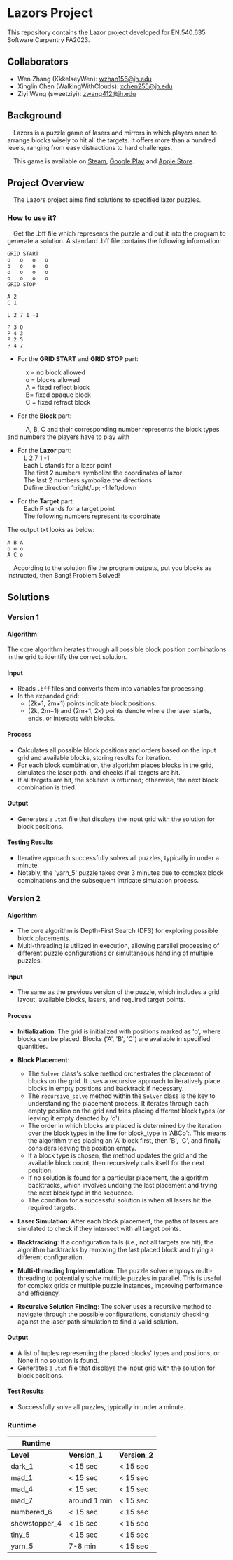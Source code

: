 # Lazors Project

This repository contains the Lazor project developed for EN.540.635 Software Carpentry FA2023.

## Collaborators
- Wen Zhang (KkkelseyWen): wzhan156@jh.edu
- Xinglin Chen (WalkingWithClouds): xchen255@jh.edu
- Ziyi Wang (sweetziyi): zwang412@jh.edu

## Background
&ensp;&ensp;Lazors is a puzzle game of lasers and mirrors in which players need to arrange blocks wisely to hit all
the targets. It offers more than a hundred levels, ranging from easy distractions to hard challenges.
   
&ensp;&ensp;This game is available on [Steam](https://steamcommunity.com/app/341290), 
[Google Play](https://play.google.com/store/apps/details?id=net.pyrosphere.lazors&hl=en&pli=1) 
and [Apple Store](https://apps.apple.com/us/app/lazors/id386458926).

## Project Overview

&ensp;&ensp;The Lazors project aims find solutions to specified lazor puzzles.

### How to use it?
&ensp;&ensp;Get the .bff file which represents the puzzle and put it into the program to generate a solution.
A standard .bff file contains the following information:
```
GRID START
o   o   o   o
o   o   o   o
o   o   o   o
o   o   o   o
GRID STOP

A 2
C 1

L 2 7 1 -1

P 3 0
P 4 3
P 2 5
P 4 7
```
- For the **GRID START** and **GRID STOP** part:    

&ensp;&ensp;&ensp;&ensp;&ensp;&ensp;x = no block allowed   
&ensp;&ensp;&ensp;&ensp;&ensp;&ensp;o = blocks allowed   
&ensp;&ensp;&ensp;&ensp;&ensp;&ensp;A = fixed reflect block   
&ensp;&ensp;&ensp;&ensp;&ensp;&ensp;B= fixed opaque block   
&ensp;&ensp;&ensp;&ensp;&ensp;&ensp;C = fixed refract block  

- For the **Block** part:    

&ensp;&ensp;&ensp;&ensp;&ensp;&ensp;A, B, C and their corresponding number represents 
the block types and numbers the players have to play with

- For the **Lazor** part:   
&ensp;&ensp;L 2 7 1 -1   
&ensp;&ensp;Each L stands for a lazor point    
&ensp;&ensp;The first 2 numbers symbolize the coordinates of lazor   
&ensp;&ensp;The last 2 numbers symbolize the directions    
&ensp;&ensp;Define direction 1:right/up;  -1:left/down    


- For the **Target** part:    
&ensp;&ensp;Each P stands for a target point  
&ensp;&ensp;The following numbers represent its coordinate

The output txt looks as below:
```
A B A
o o o
A C o
```
&ensp;&ensp;According to the solution file the program outputs, put you blocks as instructed,
then Bang! Problem Solved!

## Solutions
### Version 1

#### Algorithm
The core algorithm iterates through all possible block position combinations in the grid to identify the correct solution.

#### Input
- Reads `.bff` files and converts them into variables for processing.
- In the expanded grid:
  - (2k+1, 2m+1) points indicate block positions.
  - (2k, 2m+1) and (2m+1, 2k) points denote where the laser starts, ends, or interacts with blocks.

#### Process
- Calculates all possible block positions and orders based on the input grid and available blocks, storing results for iteration.
- For each block combination, the algorithm places blocks in the grid, simulates the laser path, and checks if all targets are hit.
- If all targets are hit, the solution is returned; otherwise, the next block combination is tried.

#### Output
- Generates a `.txt` file that displays the input grid with the solution for block positions.

#### Testing Results
- Iterative approach successfully solves all puzzles, typically in under a minute.
- Notably, the 'yarn_5' puzzle takes over 3 minutes due to complex block combinations and the subsequent intricate simulation process.


### Version 2
#### Algorithm
- The core algorithm is Depth-First Search (DFS) for exploring possible block placements. 
- Multi-threading is utilized in execution, allowing parallel processing of different puzzle configurations or simultaneous handling of multiple puzzles.

#### Input
- The same as the previous version of the puzzle, which includes a grid layout, available blocks, lasers, and required target points.

#### Process
- **Initialization**: The grid is initialized with positions marked as 'o', where blocks can be placed. Blocks ('A', 'B', 'C') are available in specified quantities.

- **Block Placement**:
  - The `Solver` class's solve method orchestrates the placement of blocks on the grid.  It uses a recursive approach to iteratively place blocks in empty positions and backtrack if necessary.
  - The `recursive_solve` method within the `Solver` class is the key to understanding the placement process.  It iterates through each empty position on the grid and tries placing different block types (or leaving it empty denoted by 'o').
  - The order in which blocks are placed is determined by the iteration over the block types in the line for block_type in 'ABCo':.  This means the algorithm tries placing an 'A' block first, then 'B', 'C', and finally considers leaving the position empty.
  - If a block type is chosen, the method updates the grid and the available block count, then recursively calls itself for the next position.
  - If no solution is found for a particular placement, the algorithm backtracks, which involves undoing the last placement and trying the next block type in the sequence.
  - The condition for a successful solution is when all lasers hit the required targets.

- **Laser Simulation**: After each block placement, the paths of lasers are simulated to check if they intersect with all target points.

- **Backtracking**: If a configuration fails (i.e., not all targets are hit), the algorithm backtracks by removing the last placed block and trying a different configuration.

- **Multi-threading Implementation**: The puzzle solver employs multi-threading to potentially solve multiple puzzles in parallel. This is useful for complex grids or multiple puzzle instances, improving performance and efficiency.
  
- **Recursive Solution Finding**: The solver uses a recursive method to navigate through the possible configurations, constantly checking against the laser path simulation to find a valid solution.

#### Output
- A list of tuples representing the placed blocks' types and positions, or None if no solution is found.
- Generates a `.txt` file that displays the input grid with the solution for block positions.

#### Test Results
- Successfully solve all puzzles, typically in under a minute.

### Runtime
| Runtime       |                 |                 |
| ------------- | --------------- | --------------- |
| **Level**        | **Version_1**       | **Version_2**       |
| dark_1        | < 15 sec | < 15 sec  |
| mad_1         | < 15 sec  | < 15 sec |
| mad_4         | < 15 sec  | < 15 sec  |
| mad_7         | around 1 min    | < 15 sec  |
| numbered_6    | < 15 sec  | < 15 sec  |
| showstopper_4 | < 15 sec  | < 15 sec  |
| tiny_5        | < 15 sec  | < 15 sec  |
| yarn_5        | 7-8 min         | < 15 sec  |


